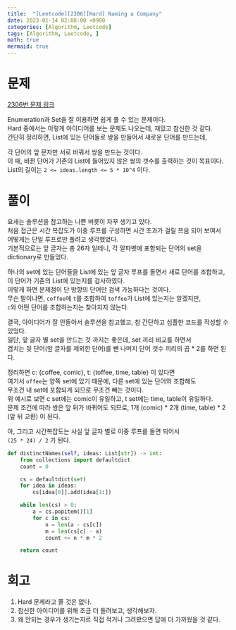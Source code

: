 ```yaml
---
title:  "[Leetcode][2306][Hard] Naming a Company"
date: 2023-01-14 02:08:00 +0900
categories: [Algorithm, Leetcode]
tags: [Algorithm, Leetcode, ]
math: true
mermaid: true
---
```


# 문제

[2306번 문제 링크](https://leetcode.com/problems/naming-a-company/description/)

Enumeration과 Set을 잘 이용하면 쉽게 풀 수 있는 문제이다.   
Hard 중에서는 이렇게 아이디어를 보는 문제도 나오는데, 재밌고 참신한 것 같다.   
간단히 정리하면, List에 있는 단어들로 쌍을 만들어서 새로운 단어를 만드는데,   

각 단어의 앞 문자만 서로 바꿔서 쌍을 만드는 것이다.   
이 때, 바뀐 단어가 기존의 List에 들어있지 않은 쌍의 갯수를 출력하는 것이 목표이다.   
List의 길이는 `2 <= ideas.length <= 5 * 10^4` 이다.   

# 풀이

요새는 솔루션을 참고하는 나쁜 버릇이 자꾸 생기고 있다.   
처음 접근은 시간 복잡도가 이중 루프를 구성하면 시간 초과가 걸릴 쯔음 되어 보여서   
어떻게는 단일 루프로만 풀려고 생각했었다.   
기본적으로는 앞 글자는 총 26자 일테니, 각 알파벳에 포함되는 단어의 set을 dictionary로 만들었다.   

하나의 set에 있는 단어들을 List에 있는 앞 글자 루프를 돌면서 새로 단어를 조합하고,   
이 단어가 기존의 List에 있는지를 검사하였다.   
이렇게 하면 문제점이 단 방향의 단어만 검색 가능하다는 것이다.   
무슨 말이냐면, `coffee`에 `t`를 조합하여 `toffee`가 List에 있는지는 알겠지만,   
`c`와 어떤 단어를 조합하는지는 찾아지지 않는다.   

결국, 아이디어가 잘 안돌아서 솔루션을 참고했고, 참 간단하고 심플한 코드를 작성할 수 있었다.   
일단, 앞 글자 별 set을 만드는 것 까지는 좋은데, set 끼리 비교를 하면서   
겹치는 뒷 단어(앞 글자를 제외한 단어)를 뺀 나머지 단어 갯수 끼리의 곱 * 2를 하면 된다.   

정리하면 c: {coffee, comic}, t: {toffee, time, table} 이 있다면   
여기서 `offee`는 양쪽 set에 있기 때문에, 다른 set에 있는 단어와 조합해도   
무조건 내 set에 포함되게 되므로 무조건 빼는 것이다.   
위 예시로 보면 c set에는 comic이 유일하고, t set에는 time, table이 유일하다.   
문제 조건에 따라 쌍은 앞 뒤가 바뀌어도 되므로, 1개 (comic) * 2개 (time, table) * 2 (앞 뒤 교환) 이 된다.   

아, 그리고 시간복잡도는 사실 앞 글자 별로 이중 루프를 돌면 되어서   
`(25 * 24) / 2` 가 된다.   

```python
def distinctNames(self, ideas: List[str]) -> int:
    from collections import defaultdict
    count = 0

    cs = defaultdict(set)
    for idea in ideas:
        cs[idea[0]].add(idea[1:])

    while len(cs) > 0:
        a = cs.popitem()[1]
        for c in cs:
            n = len(a - cs[c])
            m = len(cs[c] - a)
            count += n * m * 2

    return count
```

# 회고

1. Hard 문제라고 쫄 것은 없다.
2. 참신한 아이디어를 위해 조금 더 돌려보고, 생각해보자.
3. 왜 안되는 경우가 생기는지르 직접 적거나 그려봤으면 답에 더 가까웠을 것 같다.
